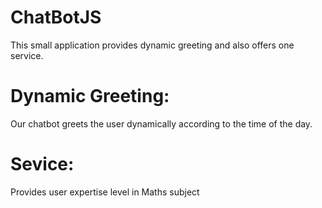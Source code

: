 # ChatBotJS
This small application provides dynamic greeting and also offers one service.
# Dynamic Greeting:
Our chatbot greets the user dynamically according to the time of the day.
# Sevice:
Provides user expertise level in Maths subject
